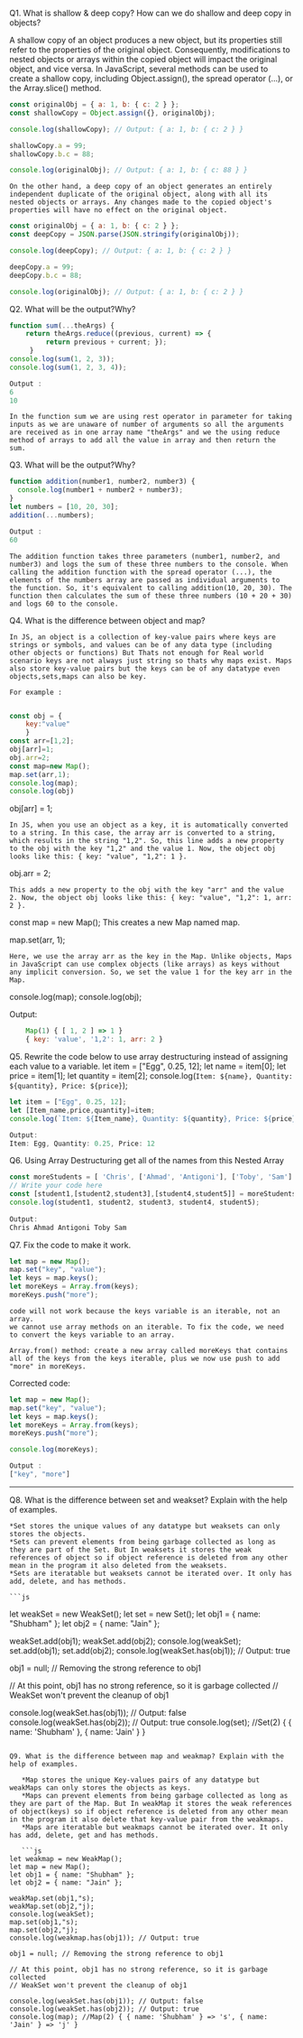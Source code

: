 Q1. What is shallow & deep copy? How can we do shallow and deep copy in objects?

A shallow copy of an object produces a new object, but its properties still refer to the properties of the original object. Consequently, modifications to nested objects or arrays within the copied object will impact the original object, and vice versa. In JavaScript, several methods can be used to create a shallow copy, including Object.assign(), the spread operator (...), or the Array.slice() method.
```js
const originalObj = { a: 1, b: { c: 2 } };
const shallowCopy = Object.assign({}, originalObj);

console.log(shallowCopy); // Output: { a: 1, b: { c: 2 } }

shallowCopy.a = 99;
shallowCopy.b.c = 88;

console.log(originalObj); // Output: { a: 1, b: { c: 88 } }

```
    On the other hand, a deep copy of an object generates an entirely independent duplicate of the original object, along with all its nested objects or arrays. Any changes made to the copied object's properties will have no effect on the original object. 
```js
const originalObj = { a: 1, b: { c: 2 } };
const deepCopy = JSON.parse(JSON.stringify(originalObj));

console.log(deepCopy); // Output: { a: 1, b: { c: 2 } }

deepCopy.a = 99;
deepCopy.b.c = 88;

console.log(originalObj); // Output: { a: 1, b: { c: 2 } }

```
Q2. What will be the output?Why?
```js
function sum(...theArgs) { 
    return theArgs.reduce((previous, current) => { 
         return previous + current; }); 
     } 
console.log(sum(1, 2, 3)); 
console.log(sum(1, 2, 3, 4));

Output : 
6
10
```

    In the function sum we are using rest operator in parameter for taking inputs as we are unaware of number of arguments so all the arguments are received as in one array name "theArgs" and we the using reduce method of arrays to add all the value in array and then return the sum.

Q3. What will be the output?Why?
```js
function addition(number1, number2, number3) { 
  console.log(number1 + number2 + number3); 
} 
let numbers = [10, 20, 30]; 
addition(...numbers);

Output : 
60
```

    The addition function takes three parameters (number1, number2, and number3) and logs the sum of these three numbers to the console. When calling the addition function with the spread operator (...), the elements of the numbers array are passed as individual arguments to the function. So, it's equivalent to calling addition(10, 20, 30). The function then calculates the sum of these three numbers (10 + 20 + 30) and logs 60 to the console.

Q4. What is the difference between object and map?

    In JS, an object is a collection of key-value pairs where keys are strings or symbols, and values can be of any data type (including other objects or functions) But Thats not enough for Real world scenario keys are not always just string so thats why maps exist. Maps also store key-value pairs but the keys can be of any datatype even objects,sets,maps can also be key. 

    For example : 
```js

const obj = {
    key:"value"
    }
const arr=[1,2];
obj[arr]=1;
obj.arr=2;
const map=new Map();
map.set(arr,1);
console.log(map);
console.log(obj)

```

obj[arr] = 1;

    In JS, when you use an object as a key, it is automatically converted to a string. In this case, the array arr is converted to a string, which results in the string "1,2". So, this line adds a new property to the obj with the key "1,2" and the value 1. Now, the object obj looks like this: { key: "value", "1,2": 1 }.
    
obj.arr = 2;

    This adds a new property to the obj with the key "arr" and the value 2. Now, the object obj looks like this: { key: "value", "1,2": 1, arr: 2 }.

const map = new Map();
    This creates a new Map named map.

map.set(arr, 1);

    Here, we use the array arr as the key in the Map. Unlike objects, Maps in JavaScript can use complex objects (like arrays) as keys without any implicit conversion. So, we set the value 1 for the key arr in the Map.

console.log(map);
console.log(obj);

Output: 
```js
    Map(1) { [ 1, 2 ] => 1 }
    { key: 'value', '1,2': 1, arr: 2 }

```

Q5. Rewrite the code below to use array destructuring instead of assigning each value to a variable.
    let item = ["Egg", 0.25, 12]; 
    let name = item[0]; 
    let price = item[1]; 
    let quantity = item[2]; 
    console.log(`Item: ${name}, Quantity: ${quantity}, Price: ${price}`);


```js
let item = ["Egg", 0.25, 12]; 
let [Item_name,price,quantity]=item;
console.log(`Item: ${Item_name}, Quantity: ${quantity}, Price: ${price}`);

Output:
Item: Egg, Quantity: 0.25, Price: 12
```

Q6. Using Array Destructuring get all of the names from this Nested Array

```js
const moreStudents = [ 'Chris', ['Ahmad', 'Antigoni'], ['Toby', 'Sam'] ]; 
// Write your code here 
const [student1,[student2,student3],[student4,student5]] = moreStudents; 
console.log(student1, student2, student3, student4, student5);
    
Output:
Chris Ahmad Antigoni Toby Sam

```
Q7. Fix the code to make it work.

```js
let map = new Map();
map.set("key", "value");
let keys = map.keys();
let moreKeys = Array.from(keys);
moreKeys.push("more");
```
    code will not work because the keys variable is an iterable, not an array.
    we cannot use array methods on an iterable. To fix the code, we need to convert the keys variable to an array.

    Array.from() method: create a new array called moreKeys that contains all of the keys from the keys iterable, plus we now use push to add "more" in moreKeys.

Corrected code:
```js
let map = new Map();
map.set("key", "value");
let keys = map.keys();
let moreKeys = Array.from(keys);
moreKeys.push("more");

console.log(moreKeys);

Output :
["key", "more"]
```
---

Q8. What is the difference between set and weakset? Explain with the help of examples.

    *Set stores the unique values of any datatype but weaksets can only stores the objects.
    *Sets can prevent elements from being garbage collected as long as they are part of the Set. But In weaksets it stores the weak references of object so if object reference is deleted from any other mean in the program it also deleted from the weaksets. 
    *Sets are iteratable but weaksets cannot be iterated over. It only has add, delete, and has methods.

    ```js
let weakSet = new WeakSet();
let set = new Set();
let obj1 = { name: "Shubham" };
let obj2 = { name: "Jain" };

weakSet.add(obj1);
weakSet.add(obj2);
console.log(weakSet);
set.add(obj1);
set.add(obj2);
console.log(weakSet.has(obj1)); // Output: true

obj1 = null; // Removing the strong reference to obj1

// At this point, obj1 has no strong reference, so it is garbage collected
// WeakSet won't prevent the cleanup of obj1

console.log(weakSet.has(obj1)); // Output: false
console.log(weakSet.has(obj2)); // Output: true
console.log(set); //Set(2) { { name: 'Shubham' }, { name: 'Jain' } }
    
    
 ```

Q9. What is the difference between map and weakmap? Explain with the help of examples.

    *Map stores the unique Key-values pairs of any datatype but weakMaps can only stores the objects as keys.
    *Maps can prevent elements from being garbage collected as long as they are part of the Map. But In weakMap it stores the weak references of object(keys) so if object reference is deleted from any other mean in the program it also delete that key-value pair from the weakmaps. 
    *Maps are iteratable but weakmaps cannot be iterated over. It only has add, delete, get and has methods.

    ```js
let weakmap = new WeakMap();
let map = new Map();
let obj1 = { name: "Shubham" };
let obj2 = { name: "Jain" };

weakMap.set(obj1,"s);
weakMap.set(obj2,"j);
console.log(weakSet);
map.set(obj1,"s);
map.set(obj2,"j);
console.log(weakmap.has(obj1)); // Output: true

obj1 = null; // Removing the strong reference to obj1

// At this point, obj1 has no strong reference, so it is garbage collected
// WeakSet won't prevent the cleanup of obj1

console.log(weakSet.has(obj1)); // Output: false
console.log(weakSet.has(obj2)); // Output: true
console.log(map); //Map(2) { { name: 'Shubham' } => 's', { name: 'Jain' } => 'j' }
    
    
 ```



